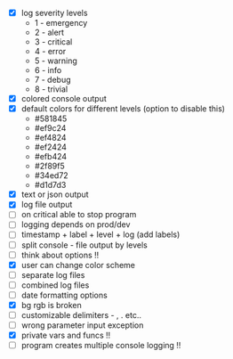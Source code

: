 - [x] log severity levels 
    - 1 - emergency
    - 2 - alert
    - 3 - critical
    - 4 - error
    - 5 - warning
    - 6 - info
    - 7 - debug 
    - 8 - trivial
- [x] colored console output
- [x] default colors for different levels  (option to disable this)
    - #581845  
    - #ef9c24  
    - #ef4824 
    - #ef2424 
    - #efb424 
    - #2f89f5 
    - #34ed72 
    - #d1d7d3 
- [x] text or json output
- [x] log file output
- [ ] on critical able to stop program
- [ ] logging depends on prod/dev
- [ ] timestamp + label + level + log (add labels)
- [ ] split console - file output by levels
- [ ] think about options !!
- [x] user can change color scheme
- [ ] separate log files
- [ ] combined log files
- [ ] date formatting options
- [x] bg rgb is broken
- [ ] customizable delimiters - , . etc..
- [ ] wrong parameter input exception
- [x] private vars and funcs !!
- [ ] program creates multiple console logging !!